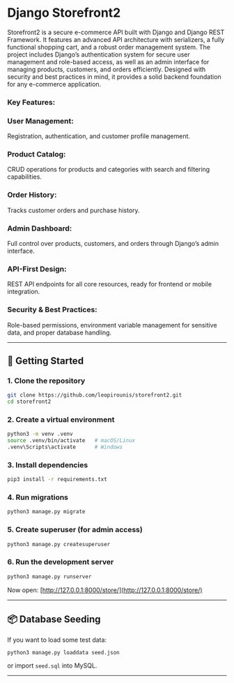 # Django Storefront2

Storefront2 is a secure e-commerce API built with Django and Django REST Framework. It features an advanced API architecture with serializers, a fully functional shopping cart, and a robust order management system. The project includes Django’s authentication system for secure user management and role-based access, as well as an admin interface for managing products, customers, and orders efficiently. Designed with security and best practices in mind, it provides a solid backend foundation for any e-commerce application.

### Key Features:

### User Management:
Registration, authentication, and customer profile management.

### Product Catalog: 
CRUD operations for products and categories with search and filtering capabilities.

### Order History: 
Tracks customer orders and purchase history.

### Admin Dashboard: 
Full control over products, customers, and orders through Django’s admin interface.

### API-First Design: 
REST API endpoints for all core resources, ready for frontend or mobile integration.

### Security & Best Practices: 
Role-based permissions, environment variable management for sensitive data, and proper database handling.

---

## 🚀 Getting Started

### 1. Clone the repository

```bash
git clone https://github.com/leopirounis/storefront2.git
cd storefront2
```

### 2. Create a virtual environment

```bash
python3 -m venv .venv
source .venv/bin/activate   # macOS/Linux
.venv\Scripts\activate      # Windows
```

### 3. Install dependencies

```bash
pip3 install -r requirements.txt
```

### 4. Run migrations

```bash
python3 manage.py migrate
```

### 5. Create superuser (for admin access)

```bash
python3 manage.py createsuperuser
```

### 6. Run the development server

```bash
python3 manage.py runserver
```

Now open: [http://127.0.0.1:8000/store/](http://127.0.0.1:8000/store/)

---

## 📦 Database Seeding

If you want to load some test data:

```bash
python3 manage.py loaddata seed.json
```

or import `seed.sql` into MySQL.

---


